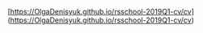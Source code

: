[https://OlgaDenisyuk.github.io/rsschool-2019Q1-cv/cv] (https://OlgaDenisyuk.github.io/rsschool-2019Q1-cv/cv)